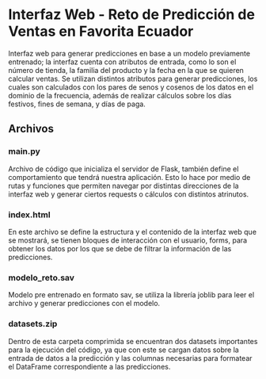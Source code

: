 # Interfaz Web - Reto de Predicción de Ventas en Favorita Ecuador
Interfaz web para generar predicciones en base a un modelo previamente entrenado; la interfaz cuenta con atributos de entrada, como lo son el número de tienda, la familia del producto y la fecha en la que se quieren calcular ventas. Se utilizan distintos atributos para generar predicciones, los cuales son calculados con los pares de senos y cosenos de los datos en el dominio de la frecuencia, además de realizar cálculos sobre los días festivos, fines de semana, y días de paga.

## Archivos
### main.py
Archivo de código que inicializa el servidor de Flask, también define el comportamiento que tendrá nuestra aplicación. Esto lo hace por medio de rutas y funciones que permiten navegar por distintas direcciones de la interfaz web y generar ciertos requests o cálculos con distintos atrinutos.

### index.html
En este archivo se define la estructura y el contenido de la interfaz web que se mostrará, se tienen bloques de interacción con el usuario, forms, para obtener los datos por los que se debe de filtrar la información de las predicciones.

### modelo_reto.sav
Modelo pre entrenado en formato sav, se utiliza la librería joblib para leer el archivo y generar predicciones con el modelo.

### datasets.zip
Dentro de esta carpeta comprimida se encuentran dos datasets importantes para la ejecución del código, ya que con este se cargan datos sobre la entrada de datos a la predicción y las columnas necesarias para formatear el DataFrame correspondiente a las predicciones.
